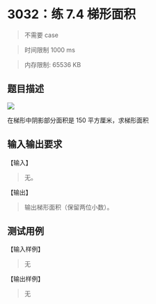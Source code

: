 # 3032：练 7.4 梯形面积

> 不需要 case

> 时间限制 1000 ms

> 内存限制: 65536 KB

## 题目描述

![](/02-编程启蒙/images/01.png)

在梯形中阴影部分面积是 150 平方厘米，求梯形面积

## 输入输出要求

【输入】

> 无。

【输出】

> 输出梯形面积（保留两位小数）。

## 测试用例

【输入样例】

> 无

【输出样例】

> 无
